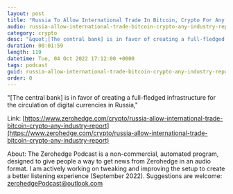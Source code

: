 ```yaml
---
layout: post
title: "Russia To Allow International Trade In Bitcoin, Crypto For Any Industry: Report"
audio: russia-allow-international-trade-bitcoin-crypto-any-industry-report-0
category: crypto
desc: "&quot;[The central bank] is in favor of creating a full-fledged infrastructure for the circulation of digital currencies in Russia,&quot;"
duration: 00:01:59
length: 119
datetime: Tue, 04 Oct 2022 17:12:00 +0000
tags: podcast
guid: russia-allow-international-trade-bitcoin-crypto-any-industry-report-0
order: 0
---
```

&quot;[The central bank] is in favor of creating a full-fledged infrastructure for the circulation of digital currencies in Russia,&quot;

Link: [https://www.zerohedge.com/crypto/russia-allow-international-trade-bitcoin-crypto-any-industry-report](https://www.zerohedge.com/crypto/russia-allow-international-trade-bitcoin-crypto-any-industry-report)

About: The Zerohedge Podcast is a non-commercial, automated program, designed to give people a way to get news from Zerohedge in an audio format.  I am actively working on tweaking and improving the setup to create a better listening experience (September 2022).  Suggestions are welcome: [zerohedgePodcast@outlook.com](mailto:zerohedgePodcast@outlook.com)
